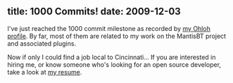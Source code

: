 title: 1000 Commits!
date: 2009-12-03
---
I've just reached the 1000 commit milestone as recorded by <a href="http://www.ohloh.net/accounts/nuclear_eclipse">my Ohloh profile</a>.  By far, most of them are related to my work on the MantisBT project and associated plugins.

Now if only I could find a job local to Cincinnati...  If you are interested in hiring me, or know someone who's looking for an open source developer, take a look at <a href="http://johnmreese.com/resume">my resume</a>.
